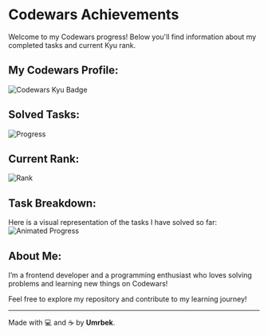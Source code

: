 # Codewars Achievements

Welcome to my Codewars progress! Below you'll find information about my completed tasks and current Kyu rank.

## My Codewars Profile:
![Codewars Kyu Badge](https://www.codewars.com/users/masharipovumw/badges/large)

## Solved Tasks:
![Progress](https://img.shields.io/badge/Solved%20Tasks-39%20tasks-brightgreen)

## Current Rank:
![Rank](https://img.shields.io/badge/Kyu-Level%206-yellow)

## Task Breakdown:
Here is a visual representation of the tasks I have solved so far:
![Animated Progress](https://i.giphy.com/media/v1.Y2lkPTc5MGI3NjExc2Z0MnRldGhjZDlxemM5aDA1OHV5c21qamFxYWhyN2NobWZ3bWl5cyZlcD12MV9pbnRlcm5hbF9naWZfYnlfaWQmY3Q9Zw/CXnj3jCwvETngjy11B/giphy-downsized-large.gif)

## About Me:
I’m a frontend developer and a programming enthusiast who loves solving problems and learning new things on Codewars!

Feel free to explore my repository and contribute to my learning journey!

---

Made with 💻 and ☕ by **Umrbek**.
